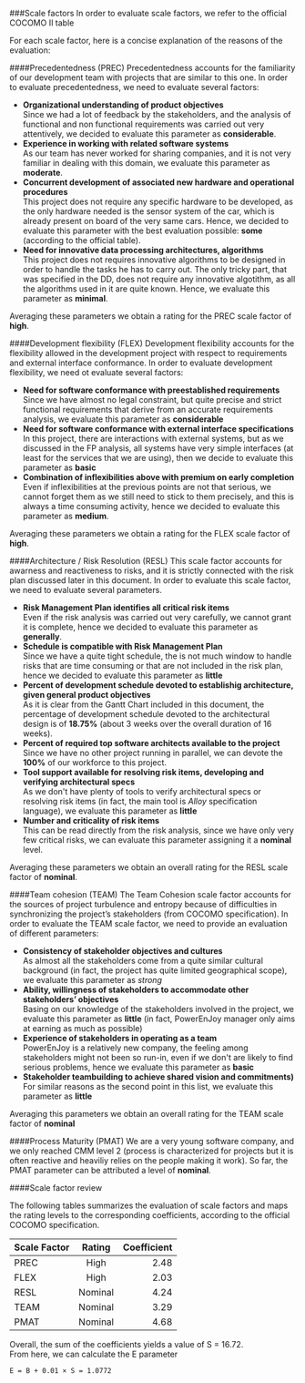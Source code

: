 ###Scale factors
In order to evaluate scale factors, we refer to the official COCOMO II table

For each scale factor, here is a concise explanation of the reasons of the evaluation:

####Precedentedness (PREC)
Precedentedness accounts for the familiarity of our development team with projects that are similar to this one. In order to evaluate precedentedness, we need to evaluate several factors:

* __Organizational understanding of product objectives__  
  Since we had a lot of feedback by the stakeholders, and the analysis of functional and non functional requirements was carried out very attentively, we decided to evaluate this parameter as __considerable__.
* __Experience in working with related software systems__  
  As our team has never worked for sharing companies, and it is not very familiar in dealing with this domain, we evaluate this parameter as __moderate__.
* __Concurrent development of associated new hardware and operational procedures__  
  This project does not require any specific hardware to be developed, as the only hardware needed is the sensor system of the car, which is already present on board of the very same cars. Hence, we decided to evaluate this parameter with the best evaluation possible: __some__ (according to the official table).
* __Need for innovative data processing architectures, algorithms__  
  This project does not requires innovative algorithms to be designed in order to handle the tasks he has to carry out. The only tricky part, that was specified in the DD, does not require any innovative algotithm, as all the algorithms used in it are quite known. Hence, we evaluate this parameter as __minimal__.

Averaging these parameters we obtain a rating for the PREC scale factor of __high__.

####Development flexibility (FLEX)
Development flexibility accounts for the flexibility allowed in the development project with respect to requirements and external interface conformance. In order to evaluate development flexibility, we need ot evaluate several factors:

* __Need for software conformance with preestablished requirements__  
  Since we have almost no legal constraint, but quite precise and strict functional requirements that derive from an accurate requirements analysis, we evaluate this parameter as __considerable__
* __Need for software conformance with external interface specifications__  
  In this project, there are interactions with external systems, but as we discussed in the FP analysis, all systems have very simple interfaces (at least for the services that we are using), then we decide to evaluate this parameter as __basic__
* __Combination of inflexibilities above with premium on early completion__  
  Even if inflexibilities at the previous points are not that serious, we cannot forget them as we still need to stick to them precisely, and this is always a time consuming activity, hence we decided to evaluate this parameter as __medium__.

Averaging these parameters we obtain a rating for the FLEX scale factor of __high__.

####Architecture / Risk Resolution (RESL)
This scale factor accounts for awarness and reactiveness to risks, and it is strictly connected with the risk plan discussed later in this document. In order to evaluate this scale factor, we need to evaluate several parameters.

* __Risk Management Plan identifies all critical risk items__  
  Even if the risk analysis was carried out very carefully, we cannot grant it is complete, hence we decided to evaluate this parameter as __generally__.
* __Schedule is compatible with Risk Management Plan__  
  Since we have a quite tight schedule, the is not much window to handle risks that are time consuming or that are not included in the risk plan, hence we decided to evaluate this parameter as __little__
* __Percent of development schedule devoted to establishig architecture, given general product objectives__  
  As it is clear from the Gantt Chart included in this document, the percentage of development schedule devoted to the architectural design is of __18.75%__ (about 3 weeks over the overall duration of 16 weeks).
* __Percent of required top software architects available to the project__  
  Since we have no other project running in parallel, we can devote the __100%__ of our workforce to this project.
* __Tool support available for resolving risk items, developing and verifying architectural specs__  
  As we don't have plenty of tools to verify architectural specs or resolving risk items (in fact, the main tool is _Alloy_ specification language), we evaluate this parameter as __little__
* __Number and criticality of risk items__  
  This can be read directly from the risk analysis, since we have only very few critical risks, we can evaluate this parameter assigning it a __nominal__ level.

Averaging these parameters we obtain an overall rating for the RESL scale factor of __nominal__.

####Team cohesion (TEAM)
The Team Cohesion scale factor accounts for the sources of project turbulence and entropy because of difficulties in synchronizing the project’s stakeholders (from COCOMO specification). In order to evaluate the TEAM scale factor, we need to provide an evaluation of different parameters:

* __Consistency of stakeholder objectives and cultures__  
  As almost all the stakeholders come from a quite similar cultural background (in fact, the project has quite limited geographical scope), we evaluate this parameter as _strong_
* __Ability, willingness of stakeholders to accommodate other stakeholders’ objectives__  
  Basing on our knowledge of the stakeholders involved in the project, we evaluate this parameter as __little__ (in fact, PowerEnJoy manager only aims at earning as much as possible)
* __Experience of stakeholders in operating as a team__  
  PowerEnJoy is a relatively new company, the feeling among stakeholders might not been so run-in, even if we don't are likely to find serious problems, hence we evaluate this parameter as __basic__
* __Stakeholder teambuilding to achieve shared vision and commitments)__  
  For similar reasons as the second point in this list, we evaluate this parameter as __little__

Averaging this parameters we obtain an overall rating for the TEAM scale factor of __nominal__

####Process Maturity (PMAT)
We are a very young software company, and we only reached CMM level 2 (process is characterized for projects but it is often reactive and heaviliy relies on the people making it work). So far, the PMAT parameter can be attributed a level of __nominal__.

####Scale factor review

The following tables summarizes the evaluation of scale factors and maps the rating levels to the corresponding coefficients, according to the official COCOMO specification.

| Scale Factor | Rating  | Coefficient |
|:-------------|:-------:|------------:|
| PREC         | High    | 2.48        |
| FLEX         | High    | 2.03        |
| RESL         | Nominal | 4.24        |
| TEAM         | Nominal | 3.29        |
| PMAT         | Nominal | 4.68        |

Overall, the sum of the coefficients yields a value of S = 16.72.  
From here, we can calculate the E parameter
~~~
E = B + 0.01 × S = 1.0772
~~~